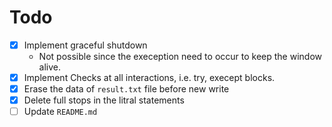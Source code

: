 # Todo

- [x] Implement graceful shutdown
  - Not possible since the exeception need to occur to keep the window alive.
- [x] Implement Checks at all interactions, i.e. try, execept blocks.
- [x] Erase the data of `result.txt` file before new write
- [x] Delete full stops in the litral statements
- [ ] Update `README.md`
